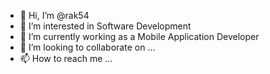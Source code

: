 - 👋 Hi, I’m @rak54
- 👀 I’m interested in Software Development
- 🌱 I’m currently working as a Mobile Application Developer
- 💞️ I’m looking to collaborate on ...
- 📫 How to reach me ...

<!---
rak54/rak54 is a ✨ special ✨ repository because its `README.md` (this file) appears on your GitHub profile.
You can click the Preview link to take a look at your changes.
--->
